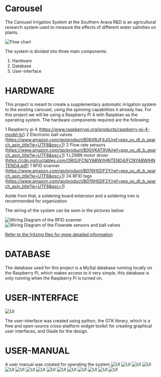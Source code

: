 # Carousel

The Carousel Irrigation System at the Southern Arava R&D is an agricultural research system used to measure the effects of different water salinities on plants.

![Flow chart](/Images/Flow_Chart.png)


The system is divided into three main components:
   1. Hardware 
   2. Database 
   3. User-interface 
   
# HARDWARE

This project is meant to create a supplementary automatic irrigation system to the existing carousel, using the spinning capabilities it already has. For this project we will be using a Raspberry Pi 4 with Raspbian as the operating system. The hardware components required are the following: 

   1 Raspberry pi 4 (https://www.raspberrypi.org/products/raspberry-pi-4-model-b/)
   2  Electronic ball valves (https://www.amazon.com/gp/product/B06XRJF4JG/ref=ppx_yo_dt_b_search_asin_title?ie=UTF8&psc=1)
   2 Flow rate sensors (https://www.amazon.com/gp/product/B00VKAT9VA/ref=ppx_yo_dt_b_search_asin_title?ie=UTF8&psc=1)
   1 L298N motor driver (https://cdn.instructables.com/ORIG/FCN/YABW/IHNTEND4/FCNYABWIHNTEND4.pdf)
   1 RFID scanner (https://www.amazon.com/gp/product/B076HSDF2Y/ref=ppx_yo_dt_b_search_asin_title?ie=UTF8&psc=1)
   24 RFID tags (https://www.amazon.com/gp/product/B076HSDF2Y/ref=ppx_yo_dt_b_search_asin_title?ie=UTF8&psc=1)

Aside from that, a soldering board extension and a soldering iron is recommended for organization

The wiring of the system can be seen in the pictures below:

![Wiring Diagram of the RFID scanner](/Images/Carousel_Wiring_diagram_RFID.png)
![Wiring Diagram of the Flowrate sensors and ball valves](/Images/diagram.png) 


[Refer to the fritzing files for more detailed information]( /Fritzing_Files)


# DATABASE

The database used for this project is a MySql database running locally on the Raspberry Pi, which makes access to it very simple, this database is only running when the Raspberry Pi is turned on.

# USER-INTERFACE


![UI](/Images/UI.png) 

The user-interface was created using python, the GTK library, which is a free and open-source cross-platform widget toolkit for creating graphical user interfaces, and Glade for the design.

# USER-MANUAL

A user manual was created for operating the system
![UI](/Images/1.png) 
![UI](/Images/2.png) 
![UI](/Images/3.png) 
![UI](/Images/4.png) 
![UI](/Images/5.png) 
![UI](/Images/6.png) 
![UI](/Images/7.png) 
![UI](/Images/8.png) 
![UI](/Images/9.png) 
![UI](/Images/10.png) 
![UI](/Images/11.png) 
![UI](/Images/12.png) 
![UI](/Images/13.png) 
![UI](/Images/14.png) 
![UI](/Images/15.png) 


